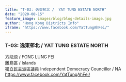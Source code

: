```yaml
---
title: "T-03: 逸東邨北 /  YAT TUNG ESTATE NORTH"
date: "2020-08-15"
feature_image: images/blog/blog-details-image.jpg
author: "Hong Kong Districts Info"
iframe: "https://www.facebook.com/YatTungAhFei/"
---
```


### T-03: 逸東邨北 /  YAT TUNG ESTATE NORTH  
方龍飛 /  FONG LUNG FEI  
離島區 / Islands  
獨立民主派區議員 Independent Democracy Councillor / NA  
https://www.facebook.com/YatTungAhFei/
